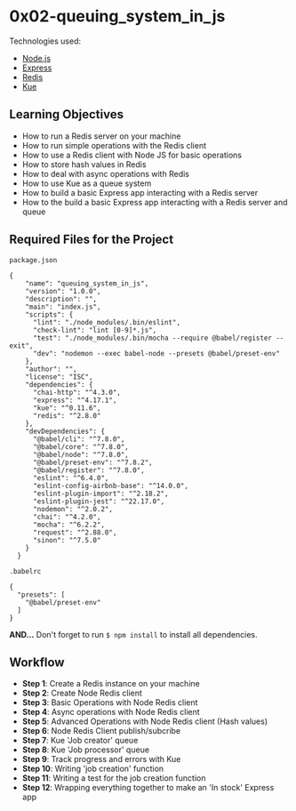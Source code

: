 # 0x02-queuing_system_in_js

Technologies used:
- [Node.js](https://nodejs.org/)
- [Express](https://expressjs.com/)
- [Redis](https://redis.io/)
- [Kue](https://github.com/Automattic/kue)

## Learning Objectives
- How to run a Redis server on your machine  
- How to run simple operations with the Redis client  
- How to use a Redis client with Node JS for basic operations  
- How to store hash values in Redis
- How to deal with async operations with Redis
- How to use Kue as a queue system
- How to build a basic Express app interacting with a Redis server
- How to the build a basic Express app interacting with a Redis server and queue
  
## Required Files for the Project
```package.json```  
```
{
    "name": "queuing_system_in_js",
    "version": "1.0.0",
    "description": "",
    "main": "index.js",
    "scripts": {
      "lint": "./node_modules/.bin/eslint",
      "check-lint": "lint [0-9]*.js",
      "test": "./node_modules/.bin/mocha --require @babel/register --exit",
      "dev": "nodemon --exec babel-node --presets @babel/preset-env"
    },
    "author": "",
    "license": "ISC",
    "dependencies": {
      "chai-http": "^4.3.0",
      "express": "^4.17.1",
      "kue": "^0.11.6",
      "redis": "^2.8.0"
    },
    "devDependencies": {
      "@babel/cli": "^7.8.0",
      "@babel/core": "^7.8.0",
      "@babel/node": "^7.8.0",
      "@babel/preset-env": "^7.8.2",
      "@babel/register": "^7.8.0",
      "eslint": "^6.4.0",
      "eslint-config-airbnb-base": "^14.0.0",
      "eslint-plugin-import": "^2.18.2",
      "eslint-plugin-jest": "^22.17.0",
      "nodemon": "^2.0.2",
      "chai": "^4.2.0",
      "mocha": "^6.2.2",
      "request": "^2.88.0",
      "sinon": "^7.5.0"
    }
  }
```  
```.babelrc```  
```
{
  "presets": [
    "@babel/preset-env"
  ]
}
```
**AND...** 
Don't forget to run ```$ npm install``` to install all dependencies.

## Workflow
- **Step 1**: Create a Redis instance on your machine
- **Step 2**: Create Node Redis client
- **Step 3**: Basic Operations with Node Redis client
- **Step 4**: Async operations with Node Redis client
- **Step 5**: Advanced Operations with Node Redis client (Hash values)
- **Step 6**: Node Redis Client publish/subcribe
- **Step 7**: Kue 'Job creator' queue
- **Step 8**: Kue 'Job processor' queue
- **Step 9**: Track progress and errors with Kue
- **Step 10**: Writing 'job creation' function
- **Step 11**: Writing a test for the job creation function
- **Step 12**: Wrapping everything together to make an 'In stock' Express app
